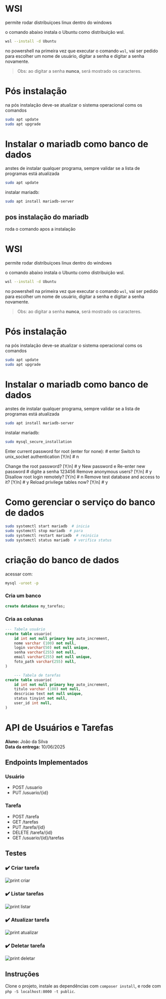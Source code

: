 # WSl
permite rodar distribuiçoes linux dentro do windows

o comando abaixo instala o Ubuntu como distribuição wsl.
```bash
wsl --install -d Ubuntu
```

no powershell na primeira vez que executar o comando  `wsl`, vai ser pedido para escolher um nome de usuário, digitar a senha e digitar a senha novamente.

> Obs: ao digitar a senha **nunca**, será mostrado os caracteres.

# Pós instalação
na pós instalação deve-se atualizar o sistema operacional coms os comandos

```bash
sudo apt update
sudo apt upgrade
```

# Instalar o mariadb como banco de dados 

anstes de instalar qualquer programa, sempre validar se a lista de programas está atualizada

```bash
sudo apt update
```

instalar mariadb:

```bash
sudo apt install mariadb-server
```

## pos instalação do mariadb
roda o comando apos a instalação 
# WSl
permite rodar distribuiçoes linux dentro do windows

o comando abaixo instala o Ubuntu como distribuição wsl.
```bash
wsl --install -d Ubuntu
```

no powershell na primeira vez que executar o comando  `wsl`, vai ser pedido para escolher um nome de usuário, digitar a senha e digitar a senha novamente.

> Obs: ao digitar a senha **nunca**, será mostrado os caracteres.

# Pós instalação
na pós instalação deve-se atualizar o sistema operacional coms os comandos

```bash
sudo apt update
sudo apt upgrade
```

# Instalar o mariadb como banco de dados 

anstes de instalar qualquer programa, sempre validar se a lista de programas está atualizada

```bash
sudo apt install mariadb-server
```

instalar mariadb:

```bash
sudo mysql_secure_installation
```

Enter current password for root (enter for none):    # enter
Switch to unix_socket authentication [Y/n]           # n

Change the root password? [Y/n]                      # y
New password e Re-enter new password                 # digite a senha 123456
Remove anonymous users? [Y/n]                        # y
Disallow root login remotely? [Y/n]                  # n
Remove test database and access to it? [Y/n]         # y
Reload privilege tables now? [Y/n]                   # y

# Como gerenciar o serviço do banco de dados
```bash
sudo systemctl start mariadb  # inicia
sudo systemctl stop mariadb  # para
sudo systemctl restart mariadb  # reinicia
sudo systemctl status mariadb  # verifica status
```

# criação do banco de dados
acessar com:

```bash
mysql -uroot -p
```

### Cria um banco
```sql
create database my_tarefas;
```
### Cria as colunas
```sql
--- Tabela usuário
create table usuario(
    id int not null primary key auto_increment,
    nome varchar (100) not null,
    login varchar(50) not null unique,
    senha varchar(255) not null,
    email varchar(255) not null unique,
    foto_path varchar(255) null,
)

    --- Tabela de tarefas
create table usuario(
    id int not null primary key auto_increment,
    titulo varchar (100) not null,
    descricao text not null unique,
    status tinyint not null,
    user_id int null,
)
```

# API de Usuários e Tarefas

**Aluno:** João da Silva  
**Data da entrega:** 10/06/2025

## Endpoints Implementados

### Usuário
- POST /usuario
- PUT /usuario/{id}

### Tarefa
- POST /tarefa
- GET /tarefas
- PUT /tarefa/{id}
- DELETE /tarefa/{id}
- GET /usuario/{id}/tarefas

## Testes

### ✔️ Criar tarefa
![print criar](prints/criar_tarefa.png)

### ✔️ Listar tarefas
![print listar](prints/listar_tarefas.png)

### ✔️ Atualizar tarefa
![print atualizar](prints/atualizar_tarefa.png)

### ✔️ Deletar tarefa
![print deletar](prints/deletar_tarefa.png)

## Instruções

Clone o projeto, instale as dependências com `composer install`, e rode com `php -S localhost:8000 -t public`.


